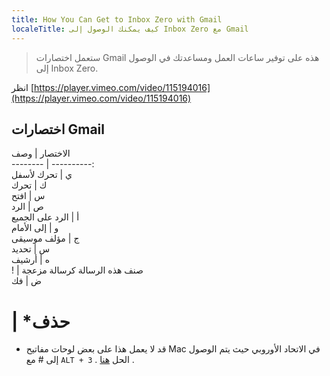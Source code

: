 ```yaml
---
title: How You Can Get to Inbox Zero with Gmail
localeTitle: كيف يمكنك الوصول إلى Inbox Zero مع Gmail
---
```

> ستعمل اختصارات Gmail هذه على توفير ساعات العمل ومساعدتك في الوصول إلى Inbox Zero.

انظر [https://player.vimeo.com/video/115194016](https://player.vimeo.com/video/115194016)

## اختصارات Gmail

الاختصار | وصف  
\-------- | ----------:  
ي | تحرك لأسفل  
ك | تحرك  
س | افتح  
ص | الرد  
أ | الرد على الجميع  
و | إلى الأمام  
ج | مؤلف موسيقى  
س | تحديد  
ه | أرشيف  
! | صنف هذه الرسالة كرسالة مزعجة  
ض | فك

# | \*حذف

*   قد لا يعمل هذا على بعض لوحات مفاتيح Mac في الاتحاد الأوروبي حيث يتم الوصول إلى # مع `ALT + 3` . الحل [هنا](http://toodlepip.co.uk/2010/blog-2010-09-gmail-delete-key-shortcut-uk-apple-users/) .